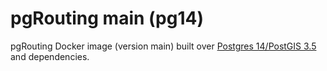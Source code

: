 # pgRouting main (pg14)

pgRouting Docker image (version main) built over [Postgres 14/PostGIS 3.5](https://hub.docker.com/r/postgis/postgis) and dependencies.
